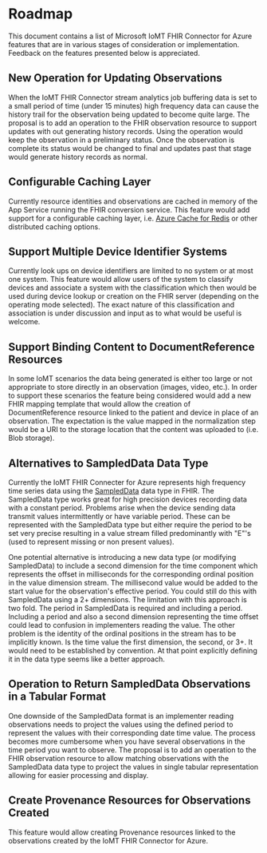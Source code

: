 # Roadmap
This document contains a list of Microsoft IoMT FHIR Connector for Azure features that are in various stages of consideration or implementation.  Feedback on the features presented below is appreciated.
 
## New Operation for Updating Observations
When the IoMT FHIR Connector stream analytics job buffering data is set to a small period of time (under 15 minutes) high frequency data can cause the history trail for the observation being updated to become quite large.  The proposal is to add an operation to the FHIR observation resource to support updates with out generating history records.  Using the operation would keep the observation in a preliminary status.  Once the observation is complete its status would be changed to final and updates past that stage would generate history records as normal.

## Configurable Caching Layer
Currently resource identities and observations are cached in memory of the App Service running the FHIR conversion service. This feature would add support for a configurable caching layer, i.e. [Azure Cache for Redis](https://azure.microsoft.com/en-us/services/cache/) or other distributed caching options.

## Support Multiple Device Identifier Systems
Currently look ups on device identifiers are limited to no system or at most one system.  This feature would allow users of the system to classify devices and associate a system with the classification which then would be used during device lookup or creation on the FHIR server (depending on the operating mode selected). The exact nature of this classification and association is under discussion and input as to what would be useful is welcome.

## Support Binding Content to DocumentReference Resources
In some IoMT scenarios the data being generated is either too large or not appropriate to store directly in an observation (images, video, etc.).  In order to support these scenarios the feature being considered would add a new FHIR mapping template that would allow the creation of DocumentReference resource linked to the patient and device in place of an observation.  The expectation is the value mapped in the normalization step would be a URI to the storage location that the content was uploaded to (i.e. Blob storage).

## Alternatives to SampledData Data Type
Currently the IoMT FHIR Connecter for Azure represents high frequency time series data using the [SampledData](https://www.hl7.org/fhir/datatypes.html#SampledData) data type in FHIR.  The SampledData type works great for high precision devices recording data with a constant period.  Problems arise when the device sending data transmit values intermittently or have variable period.  These can be represented with the SampledData type but either require the period to be set very precise resulting in a value stream filled predominantly with "E"'s (used to represent missing or non present values).

One potential alternative is introducing a new data type (or modifying SampledData) to include a second dimension for the time component which represents the offset in milliseconds for the corresponding ordinal position in the value dimension stream.  The millisecond value would be added to the start value for the observation's effective period.  You could still do this with SampledData using a 2+ dimensions.  The limitation with this approach is two fold.  The period in SampledData is required and including a period.  Including a period and also a second dimension representing the time offset could lead to confusion in implementers reading the value. The other problem is the identity of the ordinal positions in the stream has to be implicitly known.  Is the time value the first dimension, the second, or 3+.  It would need to be established by convention.  At that point explicitly defining it in the data type seems like a better approach.

## Operation to Return SampledData Observations in a Tabular Format
One downside of the SampledData format is an implementer reading observations needs to project the values using the defined period to represent the values with their corresponding date time value.  The process becomes more cumbersome when you have several observations in the time period you want to observe.  The proposal is to add an operation to the FHIR observation resource to allow matching observations with the SampledData data type to project the values in single tabular representation allowing for easier processing and display.

## Create Provenance Resources for Observations Created
This feature would allow creating Provenance resources linked to the observations created by the IoMT FHIR Connector for Azure.
